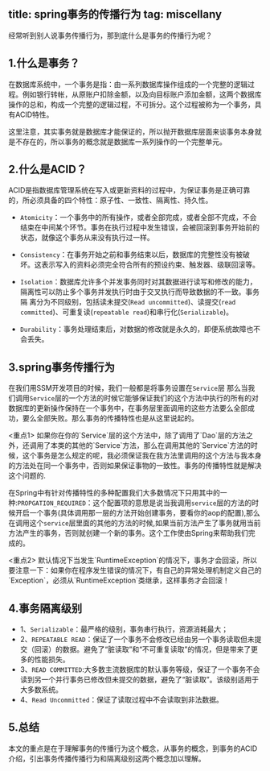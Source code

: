 title: spring事务的传播行为
tag: miscellany
---

经常听到别人说事务传播行为，那到底什么是事务的传播行为呢？
<!-- more -->
## 1.什么是事务？

在数据库系统中，一个事务是指：由一系列数据库操作组成的一个完整的逻辑过程。例如银行转帐，从原账户扣除金额，以及向目标账户添加金额，这两个数据库操作的总和，构成一个完整的逻辑过程，不可拆分。这个过程被称为一个事务，具有ACID特性。

这里注意，其实事务就是数据库才能保证的，所以抛开数据库层面来谈事务本身就是不存在的，所以事务的概念就是数据库一系列操作的一个完整单元。

## 2.什么是ACID？

ACID是指数据库管理系统在写入或更新资料的过程中，为保证事务是正确可靠的，所必须具备的四个特性：原子性、一致性、隔离性、持久性。


- `Atomicity`：一个事务中的所有操作，或者全部完成，或者全部不完成，不会结束在中间某个环节。事务在执行过程中发生错误，会被回滚到事务开始前的状态，就像这个事务从来没有执行过一样。

- `Consistency`：在事务开始之前和事务结束以后，数据库的完整性没有被破坏。这表示写入的资料必须完全符合所有的预设约束、触发器、级联回滚等。

- `Isolation`：数据库允许多个并发事务同时对其数据进行读写和修改的能力，隔离性可以防止多个事务并发执行时由于交叉执行而导致数据的不一致。事务隔
离分为不同级别，包括读未提交(`Read uncommitted`)、读提交(`read committed`)、可重复读(`repeatable read`)和串行化(`Serializable`)。

- `Durability`：事务处理结束后，对数据的修改就是永久的，即便系统故障也不会丢失。

## 3.spring事务传播行为

在我们用SSM开发项目的时候，我们一般都是将事务设置在`Service`层 那么当我们调用`Service`层的一个方法的时候它能够保证我们的这个方法中执行的所有的对数据库的更新操作保持在一个事务中，在事务层里面调用的这些方法要么全部成功，要么全部失败。那么事务的传播特性也是从这里说起的。 

<div class="tip">
<重点1> 如果你在你的`Service`层的这个方法中，除了调用了`Dao`层的方法之外，还调用了本类的其他的`Service`方法，那么在调用其他的`Service`方法的时候，这个事务是怎么规定的呢，我必须保证我在我方法里调用的这个方法与我本身的方法处在同一个事务中，否则如果保证事物的一致性。事务的传播特性就是解决这个问题的.
</div>

在Spring中有针对传播特性的多种配置我们大多数情况下只用其中的一种:`PROPGATION_REQUIRED`：这个配置项的意思是说当我调用`service`层的方法的时候开启一个事务(具体调用那一层的方法开始创建事务，要看你的aop的配置),那么在调用这个`service`层里面的其他的方法的时候,如果当前方法产生了事务就用当前方法产生的事务，否则就创建一个新的事务。这个工作使由Spring来帮助我们完成的。 

<div class="tip">
<重点2> 默认情况下当发生`RuntimeException`的情况下，事务才会回滚，所以要注意一下：如果你在程序发生错误的情况下，有自己的异常处理机制定义自己的`Exception`，必须从`RuntimeException`类继承，这样事务才会回滚！
</div>

## 4.事务隔离级别

* 1、`Serializable`：最严格的级别，事务串行执行，资源消耗最大；
* 2、`REPEATABLE READ`：保证了一个事务不会修改已经由另一个事务读取但未提交（回滚）的数据。避免了“脏读取”和“不可重复读取”的情况，但是带来了更多的性能损失。
* 3、`READ COMMITTED`:大多数主流数据库的默认事务等级，保证了一个事务不会读到另一个并行事务已修改但未提交的数据，避免了“脏读取”。该级别适用于大多数系统。
* 4、`Read Uncommitted`：保证了读取过程中不会读取到非法数据。

## 5.总结

本文的重点是在于理解事务的传播行为这个概念，从事务的概念，到事务的ACID介绍，引出事务传播传播行为和隔离级别这两个概念加以理解。